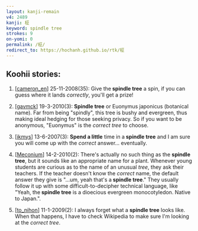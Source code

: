 ```yaml
---
layout: kanji-remain
v4: 2489
kanji: 柾
keyword: spindle tree
strokes: 9
on-yomi: 0
permalink: /柾/
redirect_to: https://hochanh.github.io/rtk/柾
---
```


## Koohii stories: 

1) [<a href="http://kanji.koohii.com/profile/cameron_en">cameron_en</a>] 25-11-2008(35): Give the<strong> spindle tree</strong> a spin, if you can guess where it lands <em>correctly</em>, you&#039;ll get a prize!

2) [<a href="http://kanji.koohii.com/profile/gavmck">gavmck</a>] 19-3-2010(3): <strong>Spindle tree</strong> or Euonymus japonicus (botanical name). Far from being &quot;spindly&quot;, this tree is bushy and evergreen, thus making ideal hedging for those seeking privacy. So if you want to be anonymous, &quot;Euonymus&quot; is the <em>correct tree</em> to choose.

3) [<a href="http://kanji.koohii.com/profile/ikmys">ikmys</a>] 13-6-2007(3): <strong>Spend a little</strong> time in a<strong> spindle tree</strong> and I am sure you will come up with the <em>correct</em> answer... eventually.

4) [<a href="http://kanji.koohii.com/profile/Meconium">Meconium</a>] 14-2-2010(2): There&#039;s actually no such thing as the <strong>spindle tree</strong>, but it sounds like an appropriate name for a plant. Whenever young students are curious as to the name of an unusual <em>tree</em>, they ask their teachers. If the teacher doesn&#039;t know the <em>correct</em> name, the default answer they give is &quot;...um, yeah that&#039;s a<strong> spindle tree</strong>.&quot; They usually follow it up with some difficult-to-decipher technical language, like &quot;Yeah, the<strong> spindle tree</strong> is a dioecious evergreen monocotyledon. Native to Japan.&quot;.

5) [<a href="http://kanji.koohii.com/profile/to_nihon">to_nihon</a>] 11-1-2009(2): I always forget what a <strong>spindle tree</strong> looks like. When that happens, I have to check Wikipedia to make sure I&#039;m looking at the <em>correct tree</em>.

